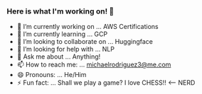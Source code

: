 ### Here is what I'm working on! 👋

- 🔭 I’m currently working on ... AWS Certifications
- 🌱 I’m currently learning ... GCP
- 👯 I’m looking to collaborate on ... Huggingface
- 🤔 I’m looking for help with ... NLP
- 💬 Ask me about ... Anything!
- 📫 How to reach me: ... michaelrodriguez3@me.com
- 😄 Pronouns: ... He/Him
- ⚡ Fun fact: ... Shall we play a game? I love CHESS!! <-- NERD
